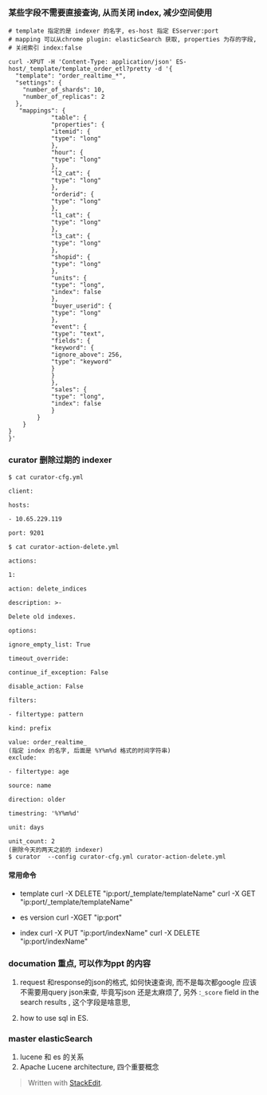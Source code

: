 ### 某些字段不需要直接查询, 从而关闭 index, 减少空间使用



```
# template 指定的是 indexer 的名字, es-host 指定 ESserver:port
# mapping 可以从chrome plugin: elasticSearch 获取, properties 为存的字段, 
# 关闭索引 index:false

curl -XPUT -H 'Content-Type: application/json' ES-host/_template/template_order_etl?pretty -d '{
  "template": "order_realtime_*",
  "settings": {
    "number_of_shards": 10,
    "number_of_replicas": 2
  },
   "mappings": {
			"table": {
			"properties": {
			"itemid": {
			"type": "long"
			},
			"hour": {
			"type": "long"
			},
			"l2_cat": {
			"type": "long"
			},
			"orderid": {
			"type": "long"
			},
			"l1_cat": {
			"type": "long"
			},
			"l3_cat": {
			"type": "long"
			},
			"shopid": {
			"type": "long"
			},
			"units": {
			"type": "long",
			"index": false
			},
			"buyer_userid": {
			"type": "long"
			},
			"event": {
			"type": "text",
			"fields": {
			"keyword": {
			"ignore_above": 256,
			"type": "keyword"
			}
			}
			},
			"sales": {
			"type": "long",
            "index": false
			}
		}
	}
}
}'
```

### curator 删除过期的 indexer
```
$ cat curator-cfg.yml

client:

hosts:

- 10.65.229.119

port: 9201

$ cat curator-action-delete.yml

actions:

1:

action: delete_indices

description: >-

Delete old indexes.

options:

ignore_empty_list: True

timeout_override:

continue_if_exception: False

disable_action: False

filters:

- filtertype: pattern

kind: prefix

value: order_realtime_ 
(指定 index 的名字, 后面是 %Y%m%d 格式的时间字符串)
exclude:

- filtertype: age

source: name

direction: older

timestring: '%Y%m%d'

unit: days

unit_count: 2
(删除今天的两天之前的 indexer)
$ curator  --config curator-cfg.yml curator-action-delete.yml 

```

#### 常用命令
* template
curl -X DELETE "ip:port/_template/templateName"
curl -X GET "ip:port/_template/templateName"

* es version
 curl -XGET "ip:port"



* index 
curl -X PUT "ip:port/indexName"
curl -X DELETE "ip:port/indexName"

### documation 重点, 可以作为ppt 的内容
1. request 和response的json的格式, 如何快速查询, 而不是每次都google 
应该不需要用query json来查, 毕竟写json 还是太麻烦了, 另外 :`_score` field in the search results , 这个字段是啥意思, 

2. how to use sql in ES. 

### master elasticSearch
1. lucene 和 es 的关系
2.   Apache Lucene architecture, 四个重要概念
> Written with [StackEdit](https://stackedit.io/).
<!--stackedit_data:
eyJoaXN0b3J5IjpbNzczMDgzNTM2LC0xOTM4Nzc1MzE4LC0xMz
E5NTI4NjQ0LDIwMjUxMjU2NTMsLTkwOTAyNTU1NywxMjIzNjcz
MTc1XX0=
-->